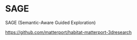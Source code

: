 # SAGE
SAGE (Semantic-Aware Guided Exploration)

https://github.com/matterport/habitat-matterport-3dresearch